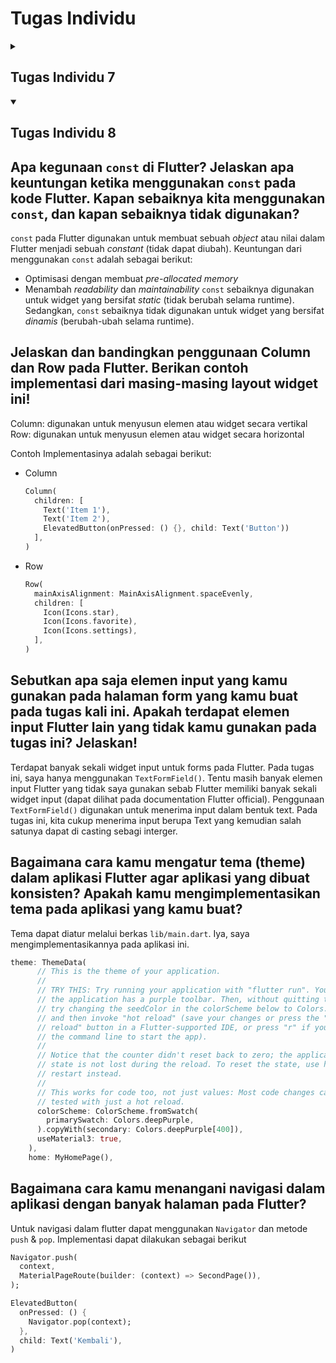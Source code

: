<h1>Tugas Individu</h1>
<details>
  <summary><h2>Tugas Individu 7</h2></summary>

## Jelaskan apa yang dimaksud dengan stateless widget dan stateful widget, dan jelaskan perbedaan dari keduanya.

- __Stateless widget__ adalah widget yang tidak berubah-ubah sehingga ideal untuk menunjukkan konten yang bersifat _static_. __Stateless widget__ tidak memiliki _state_. Contoh dari widget yang _stateless_ adalah teks dan icons.

- __Stateful widget__ adalah widget yang dapat berubah dan dapat menyimpan state. __Stateful widget__ bersifat dinamis dan dapat memperbarui penampilannya sebagai _response_ dari trigger-trigger tertentu, termasuk input pengguna. Contoh dari widget yang _stateful_ adalah checkbox, radio button, dan slider.

## Sebutkan widget apa saja yang kamu gunakan pada proyek ini dan jelaskan fungsinya.

1. __MaterialApp:__
Widget root yang menyediakan fungsi-fungsi dasar aplikasi Material Design

2. __Scaffold:__
Menyediakan struktur dasar halaman seperti AppBar, body, drawer, dll

3. __AppBar:__
Bar bagian atas aplikasi untuk menampilkan judul dan menu

4. __Text:__
Menampilkan teks dengan berbagai opsi styling

5. __Column:__
Menyusun widget-widget secara vertikal

6. __Row:__
Menyusun widget-widget secara horizontal

7. __Container:__
Widget serbaguna untuk dekorasi, padding, dan constraints

8. __Center:__
Menempatkan widget child di tengah

9. __Padding:__
Memberikan ruang kosong di sekitar widget

10. __SizedBox:__
Membuat kotak dengan ukuran tertentu, sering digunakan untuk spacing

11. __GridView:__
Menampilkan widget dalam layout grid

12. __Card:__
Menampilkan konten dalam bentuk kartu dengan elevasi

13. __Material:__
Widget dasar Material Design untuk efek visual

14. __InkWell:__
Area yang responsif terhadap sentuhan dengan efek ripple

15. __Icon:__
Menampilkan ikon dari set ikon Material Design

16. __SnackBar:__
Menampilkan pesan singkat di bagian bawah layar

## Apa fungsi dari setState()? Jelaskan variabel apa saja yang dapat terdampak dengan fungsi tersebut.
`setState()` mengabari framework bahwa _internal state_ dari objek tertentu berubah sedemikian rupa yang dapat berdampak pada _User Interface_, yang menyebabkan framework menjadwalkan sebuah _build_ untuk objek _state_ tersebut. Variavel-variable yang terdampak oleh `setState()` antara lain adalah variabel _instance_, _widget property_, dan _collections_.

## Jelaskan perbedaan antara const dengan final.
`const` digunakan untuk membuat variabel yang bersifat tidak dapat diganti dan hanya dapat diinisialisasi saat pembuatan variabel (sudah ditentukan sejak kompilasi). Sedangkan, `final` digunakan untuk membuat variabel yang bersifat tidak dapat diganti, namun dapat diinisialisasi sekali setelah pembuatan variabel (dapat ditentukan saat runtime).

## Jelaskan bagaimana cara kamu mengimplementasikan checklist-checklist di atas.

- __Buat project flutter__
  ```
  flutter create <APP_NAME>
  cd <APP_NAME>
  ```
  
- __Membuat file /lib/menu.dart__
- __Membuat MyHomePage, ItemHomePage, ItemCard, dan InfoCard__
  - ItemHomePage dibuat sedemikian rupa agar bisa construct warna
    ```dart
    class ItemHomepage {
      final String name;
      final IconData icon;
      final Color backgroundColor;
  
      ItemHomepage(this.name, this.icon, this.backgroundColor);
    }
    ```
  - juga untuk `ItemCard`
    ```dart
      class ItemCard extends StatelessWidget {
      // Menampilkan kartu dengan ikon dan nama.

      final ItemHomepage item;

      const ItemCard(this.item, {super.key});

      @override
      Widget build(BuildContext context) {
          return Material(
          // Menentukan warna latar belakang dari tema aplikasi.
          color: item.backgroundColor,
      ...
    ```
- __Membuat tombol__
  ``` dart
  class MyHomePage extends StatelessWidget {
  final String npm = '2306152323';
  final String name = 'Christian Raphael Heryanto';
  final String className = 'PBP D';
  final List<ItemHomepage> items = [
    ItemHomepage("Lihat Mood", Icons.mood, Colors.yellow),
    ItemHomepage("Tambah Mood", Icons.add, Colors.blue),
    ItemHomepage("Logout", Icons.logout, Colors.red),
  ];
  ...
  }
  ```

  Menggunakan ontap pada `ItemCard` untuk menunjukkan snackbar
   ```dart
   onTap: () {
          // Menampilkan pesan SnackBar saat kartu ditekan.
          ScaffoldMessenger.of(context)
            ..hideCurrentSnackBar()
            ..showSnackBar(SnackBar(
                content: Text("Kamu telah menekan tombol ${item.name}!")));
        },
    ```

- __Menghubungkan MyHomepage kedalam `main.dart`__
  ```dart
  import 'package:chickendaddy_flutter/menu.dart';
  ```

</details>

<details open>
  <summary><h2>Tugas Individu 8</h2></summary>

## Apa kegunaan `const` di Flutter? Jelaskan apa keuntungan ketika menggunakan `const` pada kode Flutter. Kapan sebaiknya kita menggunakan `const`, dan kapan sebaiknya tidak digunakan?
`const` pada Flutter digunakan untuk membuat sebuah _object_ atau nilai dalam Flutter menjadi sebuah _constant_ (tidak dapat diubah). Keuntungan dari menggunakan `const` adalah sebagai berikut:
- Optimisasi dengan membuat _pre-allocated memory_
- Menambah _readability_ dan _maintainability_
`const` sebaiknya digunakan untuk widget yang bersifat _static_ (tidak berubah selama runtime). Sedangkan, `const` sebaiknya tidak digunakan untuk widget yang bersifat _dinamis_ (berubah-ubah selama runtime).

## Jelaskan dan bandingkan penggunaan Column dan Row pada Flutter. Berikan contoh implementasi dari masing-masing layout widget ini!
Column: digunakan untuk menyusun elemen atau widget secara vertikal
Row: digunakan untuk menyusun elemen atau widget secara horizontal

Contoh Implementasinya adalah sebagai berikut:
- Column
  ```dart
  Column(
    children: [
      Text('Item 1'),
      Text('Item 2'),
      ElevatedButton(onPressed: () {}, child: Text('Button'))
    ],
  )
  ```
- Row
  ```dart
  Row(
    mainAxisAlignment: MainAxisAlignment.spaceEvenly,
    children: [
      Icon(Icons.star),
      Icon(Icons.favorite),
      Icon(Icons.settings),
    ],
  )
  ```

## Sebutkan apa saja elemen input yang kamu gunakan pada halaman form yang kamu buat pada tugas kali ini. Apakah terdapat elemen input Flutter lain yang tidak kamu gunakan pada tugas ini? Jelaskan!

Terdapat banyak sekali widget input untuk forms pada Flutter. Pada tugas ini, saya hanya menggunakan `TextFormField()`. Tentu masih banyak elemen input Flutter yang tidak saya gunakan sebab Flutter memiliki banyak sekali widget input (dapat dilihat pada documentation Flutter official). Penggunaan `TextFormField()` digunakan untuk menerima input dalam bentuk text. Pada tugas ini, kita cukup menerima input berupa Text yang kemudian salah satunya dapat di casting sebagi interger. 


## Bagaimana cara kamu mengatur tema (theme) dalam aplikasi Flutter agar aplikasi yang dibuat konsisten? Apakah kamu mengimplementasikan tema pada aplikasi yang kamu buat?
Tema dapat diatur melalui berkas `lib/main.dart`. Iya, saya mengimplementasikannya pada aplikasi ini.
```dart
theme: ThemeData(
      // This is the theme of your application.
      //
      // TRY THIS: Try running your application with "flutter run". You'll see
      // the application has a purple toolbar. Then, without quitting the app,
      // try changing the seedColor in the colorScheme below to Colors.green
      // and then invoke "hot reload" (save your changes or press the "hot
      // reload" button in a Flutter-supported IDE, or press "r" if you used
      // the command line to start the app).
      //
      // Notice that the counter didn't reset back to zero; the application
      // state is not lost during the reload. To reset the state, use hot
      // restart instead.
      //
      // This works for code too, not just values: Most code changes can be
      // tested with just a hot reload.
      colorScheme: ColorScheme.fromSwatch(
        primarySwatch: Colors.deepPurple,
      ).copyWith(secondary: Colors.deepPurple[400]),
      useMaterial3: true,
    ),
    home: MyHomePage(),
```

## Bagaimana cara kamu menangani navigasi dalam aplikasi dengan banyak halaman pada Flutter?
Untuk navigasi dalam flutter dapat menggunakan `Navigator` dan metode `push` & `pop`.
Implementasi dapat dilakukan sebagai berikut
```dart
Navigator.push(
  context,
  MaterialPageRoute(builder: (context) => SecondPage()),
);
```
```dart
ElevatedButton(
  onPressed: () {
    Navigator.pop(context);
  },
  child: Text('Kembali'),
)
```
  
</details>